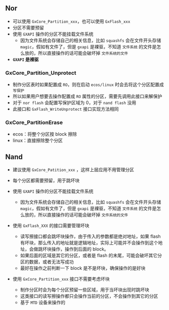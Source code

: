

## Nor
- 可以使用 `GxCore_Partition_xxx`，也可以使用 `GxFlash_xxx`
- 分区不需要预留 
- 使用 `GXAPI` 操作的分区不能挂载文件系统 
	- 因为文件系统会存储自己的相关信息，比如 `squashfs` 会在文件开头存储 `magic`，假如有文件了，但是 `gxapi` 是裸驱，不知道 `文件系统` 的文件是怎么放的，所以直接操作的话可能会破坏掉 `文件系统的文件` 
- **`GXAPI` 是裸驱**


### GxCore_Partition_Unprotect
- 制作分区表时如果配置成 `RO`，则在启动 `ecos/linux` 时会去将这个分区配置成 `写保护`
- 所以如果用户想要去操作配置成 `RO` 属性的分区，需要先调用此接口来解保护 
- 对于 `nor flash` 会配置写保护区域为 0，对于 `nand flash` 没用 
- 此接口和 `GxFlash_WriteUnprotect` 接口实现方法相同 



### GxCore_PartitionErase
- ecos：将整个分区按 block 擦除 
- linux：直接擦除整个分区 






## Nand
- 建议使用 `GxCore_Patition_xxx` ，这样上层应用不用管理分区
- 每个分区都需要预留，用于跳坏块 
- 使用 `GXAPI` 操作的分区不能挂载文件系统
	- 因为文件系统会存储自己的相关信息，比如 `squashfs` 会在文件开头存储 `magic`，假如有文件了，但是 `gxapi` 是裸驱，不知道 `文件系统` 的文件是怎么放的，所以直接操作的话可能会破坏掉 `文件系统的文件` 

- 使用 `GxFlash_XXX` 的接口需要管理坏块
	- 读写擦接口都会跳坏块操作，由于传入的参数都是绝对地址，如果 flash 有坏块，那么传入的地址就是逻辑地址，实际上可能并不会操作到这个地址，会做跳坏块操作，操作到后面的 block。
	- 如果后面的区域是其它的分区，或者是 flash 的末尾，可能会破坏其它分区的数据，或者无法写成功 
	- 最好在操作之前判断一下 block 是不是坏块，确保操作的是好块


- 使用 `GxCore_Partition_xxx` 接口不需要考虑坏块
	- 制作分区时会为每个分区预留一些区域，用于当坏块出现时跳坏块
	- 这类接口的读写擦操作都只会操作当前的分区，不会操作到其它的分区 
	- 基于 `MTD` 设备来操作的 




